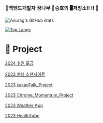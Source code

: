 ### 👋백엔드개발자 꿈나무 🐨승호의 🖥️저장소!! !! 👋

<!--
**chltmdgh522/chltmdgh522** is a ✨ _special_ ✨ repository because its `README.md` (this file) appears on your GitHub profile.

Here are some ideas to get you started:

- 🔭 I’m currently working on ...
- 🌱 I’m currently learning ...
- 👯 I’m looking to collaborate on ...
- 🤔 I’m looking for help with ...
- 💬 Ask me about ...
- 📫 How to reach me: ...
- 😄 Pronouns: ...
- ⚡ Fun fact: ...
-->


![Anurag's GitHub stats](https://github-readme-stats.vercel.app/api?username=chltmdgh522&show_icons=true&theme=radical)

[![Top Langs](https://github-readme-stats.vercel.app/api/top-langs/?username=chltmdgh522&langs_count=10&layout=compact&theme=dark)](https://github.com/chltmdgh522/chltmdgh522)

<h1>👯 Project</h1>
<div>
<a href=https://github.com/chltmdgh522/DonationProject>2024 후원 모금</a></div>
<br>
<div>
<a href=https://github.com/chltmdgh522/Travel_AI>2023 여행 추천사이트</a></div>
<br>
<div>
<a href=https://github.com/chltmdgh522/KaKaoTalk_Project>2023 kakaoTalk_Project</a></div>
<br>
<div><a href=https://github.com/chltmdgh522/Chrome_Momentum_Project>2023 Chrome_Momentum_Project</a></div>
<br>
<div><a href=https://github.com/chltmdgh522/WeatherApp>2023 Weather App</a></div>
<br>
<div><a href=https://github.com/chltmdgh522/HealthTube>2023 HealthTube</a></div>
